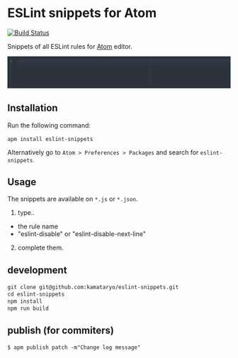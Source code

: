 # ESLint snippets for Atom

[![Build Status](https://travis-ci.org/kamataryo/eslint-snippets.svg?branch=master)](https://travis-ci.org/kamataryo/eslint-snippets)

Snippets of all ESLint rules for [Atom](https://atom.io/) editor.

![image](./image.gif)

## Installation

Run the following command:

```shell
apm install eslint-snippets
```

Alternatively go to `Atom > Preferences > Packages` and search for `eslint-snippets`.

## Usage

  The snippets are available on `*.js` or `*.json`.

1. type..
  - the rule name
  - "eslint-disable" or "eslint-disable-next-line"
2. complete them.

## development

```shell
git clone git@github.com:kamataryo/eslint-snippets.git
cd eslint-snippets
npm install
npm run build
```

## publish (for commiters)

```shell
$ apm publish patch -m"Change log message"
```
